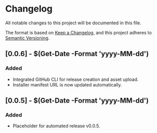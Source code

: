 # Changelog

All notable changes to this project will be documented in this file.

The format is based on [Keep a Changelog](https://keepachangelog.com/en/1.0.0/),
and this project adheres to [Semantic Versioning](https://semver.org/spec/v2.0.0.html).

## [0.0.6] - $(Get-Date -Format 'yyyy-MM-dd')
### Added
- Integrated GitHub CLI for release creation and asset upload.
- Installer manifest URL is now updated automatically.

## [0.0.5] - $(Get-Date -Format 'yyyy-MM-dd')
### Added
- Placeholder for automated release v0.0.5.